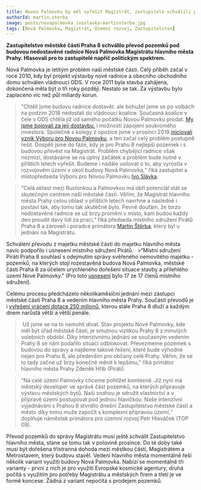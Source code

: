 ```yaml
---
title: Novou Palmovku by měl vyřešit Magistrát, zastupitelé schválili převod pozemků
authorId: martin.sterba
image: posts/novapalmovka_ivoslavka-martinsterba.jpg
tags: [Nová Palmovka, Magistrát, Územní rozvoj, Zastupitelstvo]
---
```


**Zastupitelstvo městské části Praha 8 schválilo převod pozemků pod budovou nedostavěné radnice Nová Palmovka Magistrátu hlavního města Prahy. Hlasovali pro to zastupitelé napříč politickým spektrem.** 

Nová Palmovka je letitým problém naší městské části. Celý příběh začal v roce 2010, kdy byl projekt výstavby nové radnice a obecního obchodního domu schválen vládnoucí ODS. V roce 2011 byla stavba zahájena, dokončená měla být o tři roky později. Nestalo se tak. Za výstavbu bylo zaplaceno víc než půl miliardy korun. 

>"Chtěli jsme budovu radnice dostavět. ale bohužel jsme se po volbách na podzim 2018 nedostali do vládnoucí koalice. Současná koalice v čele s ODS chtěla již od samého počátku Novou Palmovku prodat. [My jsme bojovali za její dostavbu.](https://praha8.pirati.cz/aktuality/ivo-slavka-pro-mf-dnes-novou-palmovku-muzeme-dostavet-se-soukromym-investorem.html) i možností zapojení soukromého investora. Společně s kolegy z opozice jsme v prosinci 2019 [iniciovali vznik Výboru pro Novou Palmovku](https://praha8.pirati.cz/aktuality/zastupitelstvo-schvalilo-vznik-vyboru-pro-novou-palmovku-clenem-bude-zastupitel-ivo-slavka.html), a ten začal celý problém postupně řešit. Dospěli jsme do fáze, kdy je pro Prahu 8 nejlepší pozemek i s budovou převést na Magistrát. Problém chybějící radnice však nezmizí, dostáváme se na úplný začátek a problém bude nutné v příštích letech vyřešit. Budeme i nadále usilovat o to, aby vyrostla v rozvojovém území v okolí budovy Nová Palmovka,“ říká zastupitel a místopředseda Výboru pro Novou Palmovku [Ivo Slávka](https://praha8.pirati.cz/lide/ivo-slavka.html).

>"Celá oblast mezi Rustonkou a Palmovkou má obří potenciál stát se skutečným centrem naší městské části. Věřím, že Magistrát hlavního města Prahy celou oblast v příštích letech navrhne a následně i postaví tak, aby tomu tak skutečně bylo. Pevně doufám, že torzo nedostavěné radnice se už brzy promění v místo, kam budou každý den proudit davy lidí za prací,“ říká předseda místního sdružení Pirátů Praha 8 a zároveň i poradce primátora [Martin Štěrba](https://praha8.pirati.cz/lide/martin-sterba.html), který byl u jednání na Magistrátu.

Schválení převodu z majetku městské části do majetku hlavního města navíc podpořilo i usnesení místního sdružení Pirátů.   >“Místní sdružení Piráti Praha 8 souhlasí s odejmutím správy svěřeného nemovitého majetku - pozemků, na kterých stojí rozestavěná budova Nová Palmovka, městské části Praha 8 za účelem urychleného dořešení situace stavby a přilehlého území Nové Palmovky.” (Pro toto [usnesení](https://helios.pirati.cz/helios/elections/bfa405d8-1f6f-11ec-ba83-02420a00102f/view) bylo 17 ze 17 členů místního sdružení).

Celému procesu předcházelo několikaměsíční jednání mezi zástupci městské části Praha 8 a vedením hlavního města Prahy. Součástí převodů je i [vyřešení vrácení dotace 250 milionů](https://praha8.pirati.cz/aktuality/byla-nebyla-jednou-jedna-dotace-na-novou-palmovku-ted-ji-musi-praha8-vracet.html), kterou stále Praha 8 dluží a každým dnem narůstá větší a větší penále.

> Už jsme se na to nemohli dívat. Stav projektu Nové Palmovky, kde měl být úřad městské části, je smutnou vizitkou Prahy 8 z minulých volebních období. Díky intenzivnímu jednání se současným vedením Prahy 8 se nám podařilo situaci odblokovat. Převezmeme pozemek s budovou do správy a najdeme takové řešení, které bude výhodné nejen pro Prahu 8, ale především pro občany celé Prahy. Věřím, že se to tady začne už brzy konečně měnit k lepšímu,” říká primátor hlavního města Prahy Zdeněk Hřib (Piráti).

>“Na celé území Palmovky chceme pohlížet komlexně. Již nyní má městský developer ve správě část pozemků, na kterých připravuje výstavu městských bytů. Naši snahou je sdružit vlastnictví a v přípravě území postupovat pod jednou hlavičkou. Naše intenzivní vyjednávání s Prahou 8 stvrdilo dnešní Zastupitelstvo městské části a město díky tomu muže započít s komplexni přípravou území,“ doplňuje náměstek primátora pro územní rozvoj Petr Hlaváček (TOP 09).

Převod pozemků do správy Magistrátu musí ještě schválit Zastupitelstvo hlavního města, stane se tomu tak v polovině prosince. Do té doby také musí být dořešena třístranná dohoda mezi městkou částí, Magistrátem a Metrostavem, který budovu stavěl. Vedení hlavního města momentálně řeší několik variant využití budovy Nová Palmovka. Nabízí se momentálně tři varianty - první z nich je pro využití Evropské kosmické agentury, druhá počítá s využitím pro potřeby Magistrátu a městských firem a třetí je ve formě koncese. Žádná z variant nepočítá s prodejem pozemků. 
